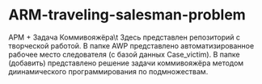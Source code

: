# ARM-traveling-salesman-problem
АРМ + Задача Коммивояжёра\t
Здесь представлен репозиторий с творческой работой. В папке AWP представлено автоматизированное рабочее место следователя (с базой данных Case_victim). В папке (добавить) представлено решение задачи коммивояжёра методом диинамического программирования по подмножествам.
